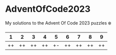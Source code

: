 # AdventOfCode2023

My solutions to the Advent Of Code 2023 puzzles ❄️

| 1 | 2 | 3 | 4 | 5 | 6 | 7 | 8 | 9 |
| :---: | :---: | :---: | :---: | :---: | :---: | :---: | :---: | :---: |
| ++ | ++ | ++ | ++ | +- | ++ | ++ | ++ | ++ |
